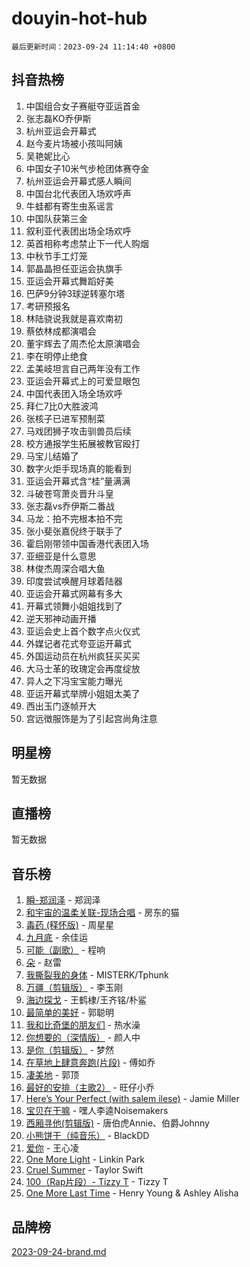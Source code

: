 # douyin-hot-hub

`最后更新时间：2023-09-24 11:14:40 +0800`

## 抖音热榜

1. 中国组合女子赛艇夺亚运首金
1. 张志磊KO乔伊斯
1. 杭州亚运会开幕式
1. 赵今麦片场被小孩叫阿姨
1. 吴艳妮比心
1. 中国女子10米气步枪团体赛夺金
1. 杭州亚运会开幕式感人瞬间
1. 中国台北代表团入场欢呼声
1. 牛蛙都有寄生虫系谣言
1. 中国队获第三金
1. 叙利亚代表团出场全场欢呼
1. 英首相称考虑禁止下一代人购烟
1. 中秋节手工灯笼
1. 郭晶晶担任亚运会执旗手
1. 亚运会开幕式舞蹈好美
1. 巴萨9分钟3球逆转塞尔塔
1. 考研预报名
1. 林陆骁说我就是喜欢南初
1. 蔡依林成都演唱会
1. 董宇辉去了周杰伦太原演唱会
1. 李在明停止绝食
1. 孟美岐坦言自己两年没有工作
1. 亚运会开幕式上的可爱显眼包
1. 中国代表团入场全场欢呼
1. 拜仁7比0大胜波鸿
1. 张核子已进军预制菜
1. 马戏团狮子攻击驯兽员后续
1. 校方通报学生拓展被教官殴打
1. 马宝儿结婚了
1. 数字火炬手现场真的能看到
1. 亚运会开幕式含“桂”量满满
1. 斗破苍穹萧炎晋升斗皇
1. 张志磊vs乔伊斯二番战
1. 马龙：拍不完根本拍不完
1. 张小斐张嘉倪终于联手了
1. 霍启刚带领中国香港代表团入场
1. 亚细亚是什么意思
1. 林俊杰周深合唱大鱼
1. 印度尝试唤醒月球着陆器
1. 亚运会开幕式网幕有多大
1. 开幕式领舞小姐姐找到了
1. 逆天邪神动画开播
1. 亚运会史上首个数字点火仪式
1. 外媒记者花式夸亚运开幕式
1. 外国运动员在杭州疯狂买买买
1. 大马士革的玫瑰定会再度绽放
1. 异人之下冯宝宝能力曝光
1. 亚运开幕式举牌小姐姐太美了
1. 西出玉门逐帧开大
1. 宫远徴服饰是为了引起宫尚角注意

## 明星榜

暂无数据

## 直播榜

暂无数据

## 音乐榜

1. [瞬-郑润泽](https://sf6-cdn-tos.douyinstatic.com/obj/tos-cn-ve-2774/oYXHIohzvbNAzBhHgyksWpRM4bfkDsBdBDAynw) - 郑润泽
1. [和宇宙的温柔关联-现场合唱](https://sf3-cdn-tos.douyinstatic.com/obj/tos-cn-ve-2774/o0hONGDYQBgk0e5bqDeQOonVmncA6tC2nBwZLT) - 房东的猫
1. [毒药 (释怀版)](https://sf3-cdn-tos.douyinstatic.com/obj/tos-cn-ve-2774/oYILMEAzspdZBIzy4frJNB8ZHPHWAhiwowd4Ad) - 周星星
1. [九月底](https://sf6-cdn-tos.douyinstatic.com/obj/tos-cn-ve-2774/oMfewG4PDTFhF8iz3OGQ7ABH5i6fCgnMaoCbzZ) - 余佳运
1. [可能（副歌）](https://sf6-cdn-tos.douyinstatic.com/obj/tos-cn-ve-2774/cde1731888894259b333569393c2fb51) - 程响
1. [朵](https://sf6-cdn-tos.douyinstatic.com/obj/tos-cn-ve-2774/932f5bdfcd7c47b880525e92ab8a4999) - 赵雷
1. [我撕裂我的身体](https://sf6-cdn-tos.douyinstatic.com/obj/tos-cn-ve-2774/o0cWZzf7vIzpjLQBHPXwtFhMxYUvsP8AoC8EgA) - MISTERK/Tphunk
1. [万疆（剪辑版）](https://sf6-cdn-tos.douyinstatic.com/obj/tos-cn-ve-2774/ooG7oVgFlDTelKCjCsTTobQvbdtj1BBQXnfZd8) - 李玉刚
1. [海边探戈](https://sf6-cdn-tos.douyinstatic.com/obj/tos-cn-ve-2774/os9gE0VQCGqt6VQkZDyBBYvfSDY0QFe3vVmubn) - 王鹤棣/王齐铭/朴鲨
1. [最简单的美好](https://sf6-cdn-tos.douyinstatic.com/obj/tos-cn-ve-2774/a3623594908d4f208709c19c9584f981) - 郭聪明
1. [我和比奇堡的朋友们](https://sf6-cdn-tos.douyinstatic.com/obj/tos-cn-ve-2774/f0505db981ea4a6d91453a15924a82aa) - 热水澡
1. [你想要的（深情版）](https://sf3-cdn-tos.douyinstatic.com/obj/tos-cn-ve-2774/oIMnk8GFpoYUtBP39qsBLeMCDPQxxYcI4gbeZS) - 颜人中
1. [是你（剪辑版）](https://sf3-cdn-tos.douyinstatic.com/obj/tos-cn-ve-2774/46019dae783c4c969944217fe1cfafc4) - 梦然
1. [在草地上肆意奔跑(片段)](https://sf3-cdn-tos.douyinstatic.com/obj/tos-cn-ve-2774/8831d494742f45dabdfa8adb8b817259) - 傅如乔
1. [凄美地](https://sf3-cdn-tos.douyinstatic.com/obj/tos-cn-ve-2774/oshF4RgFMhmTSa4jCaHNUXI0NetFtBBQBzBZdf) - 郭顶
1. [最好的安排（主歌2）](https://sf6-cdn-tos.douyinstatic.com/obj/tos-cn-ve-2774/oMMZX1DuHpMwgoDztBmZswgQnbCeeANZxBHkFY) - 旺仔小乔
1. [Here’s Your Perfect (with salem ilese)](https://sf3-cdn-tos.douyinstatic.com/obj/tos-cn-ve-2774/076b1576c6c546598f803fe53da388a7) - Jamie Miller
1. [宝贝在干嘛](https://sf3-cdn-tos.douyinstatic.com/obj/tos-cn-ve-2774/okW4hBCfJI5B2ZEgTCtikhMW7IafzNrBQIYkpJ) - 嘿人李逵Noisemakers
1. [西厢寻他(剪辑版)](https://sf3-cdn-tos.douyinstatic.com/obj/tos-cn-ve-2774/oUsAVfAQKlRNxEv5qxvIB8o5qmIWUcXbzJKJhw) - 唐伯虎Annie、伯爵Johnny
1. [小熊饼干（纯音乐）](https://sf3-cdn-tos.douyinstatic.com/obj/tos-cn-ve-2774/c25d7893334c4ded99a2ae09f9e2a7d6) - BlackDD
1. [爱你](https://sf3-cdn-tos.douyinstatic.com/obj/tos-cn-ve-2774/738d8b240f1e4519b44cf31c84e02e24) - 王心凌
1. [One More Light](https://sf6-cdn-tos.douyinstatic.com/obj/tos-cn-ve-2774/okIBCInhecoGOE5h6ZvqCBYtfXCIMQEbgkRKgD) - Linkin Park
1. [Cruel Summer](https://sf3-cdn-tos.douyinstatic.com/obj/tos-cn-ve-2774/b35ad770e6d4495abefaa493fa46b555) - Taylor Swift
1. [100（Rap片段）- Tizzy T](https://sf6-cdn-tos.douyinstatic.com/obj/tos-cn-ve-2774/f3d21de5ab834c0f9bb7443c06f73d04) - Tizzy T
1. [One More Last Time](https://sf3-cdn-tos.douyinstatic.com/obj/tos-cn-ve-2774/oAzTlo0LUAdCAIhjktsKWcLAEUKmZwGcOoB1fy) - Henry Young & Ashley Alisha

## 品牌榜

[2023-09-24-brand.md](2023-09-24-brand.md)
